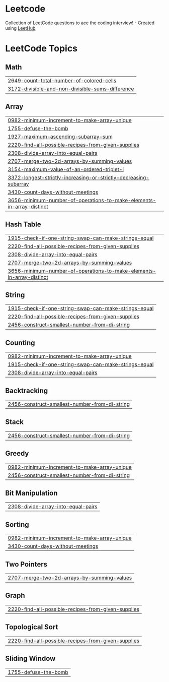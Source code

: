 # Leetcode
Collection of LeetCode questions to ace the coding interview! - Created using [LeetHub](https://github.com/QasimWani/LeetHub)

<!---LeetCode Topics Start-->
# LeetCode Topics
## Math
|  |
| ------- |
| [2649-count-total-number-of-colored-cells](https://github.com/D-01576/Leetcode/tree/master/2649-count-total-number-of-colored-cells) |
| [3172-divisible-and-non-divisible-sums-difference](https://github.com/D-01576/Leetcode/tree/master/3172-divisible-and-non-divisible-sums-difference) |
## Array
|  |
| ------- |
| [0982-minimum-increment-to-make-array-unique](https://github.com/D-01576/Leetcode/tree/master/0982-minimum-increment-to-make-array-unique) |
| [1755-defuse-the-bomb](https://github.com/D-01576/Leetcode/tree/master/1755-defuse-the-bomb) |
| [1927-maximum-ascending-subarray-sum](https://github.com/D-01576/Leetcode/tree/master/1927-maximum-ascending-subarray-sum) |
| [2220-find-all-possible-recipes-from-given-supplies](https://github.com/D-01576/Leetcode/tree/master/2220-find-all-possible-recipes-from-given-supplies) |
| [2308-divide-array-into-equal-pairs](https://github.com/D-01576/Leetcode/tree/master/2308-divide-array-into-equal-pairs) |
| [2707-merge-two-2d-arrays-by-summing-values](https://github.com/D-01576/Leetcode/tree/master/2707-merge-two-2d-arrays-by-summing-values) |
| [3154-maximum-value-of-an-ordered-triplet-i](https://github.com/D-01576/Leetcode/tree/master/3154-maximum-value-of-an-ordered-triplet-i) |
| [3372-longest-strictly-increasing-or-strictly-decreasing-subarray](https://github.com/D-01576/Leetcode/tree/master/3372-longest-strictly-increasing-or-strictly-decreasing-subarray) |
| [3430-count-days-without-meetings](https://github.com/D-01576/Leetcode/tree/master/3430-count-days-without-meetings) |
| [3656-minimum-number-of-operations-to-make-elements-in-array-distinct](https://github.com/D-01576/Leetcode/tree/master/3656-minimum-number-of-operations-to-make-elements-in-array-distinct) |
## Hash Table
|  |
| ------- |
| [1915-check-if-one-string-swap-can-make-strings-equal](https://github.com/D-01576/Leetcode/tree/master/1915-check-if-one-string-swap-can-make-strings-equal) |
| [2220-find-all-possible-recipes-from-given-supplies](https://github.com/D-01576/Leetcode/tree/master/2220-find-all-possible-recipes-from-given-supplies) |
| [2308-divide-array-into-equal-pairs](https://github.com/D-01576/Leetcode/tree/master/2308-divide-array-into-equal-pairs) |
| [2707-merge-two-2d-arrays-by-summing-values](https://github.com/D-01576/Leetcode/tree/master/2707-merge-two-2d-arrays-by-summing-values) |
| [3656-minimum-number-of-operations-to-make-elements-in-array-distinct](https://github.com/D-01576/Leetcode/tree/master/3656-minimum-number-of-operations-to-make-elements-in-array-distinct) |
## String
|  |
| ------- |
| [1915-check-if-one-string-swap-can-make-strings-equal](https://github.com/D-01576/Leetcode/tree/master/1915-check-if-one-string-swap-can-make-strings-equal) |
| [2220-find-all-possible-recipes-from-given-supplies](https://github.com/D-01576/Leetcode/tree/master/2220-find-all-possible-recipes-from-given-supplies) |
| [2456-construct-smallest-number-from-di-string](https://github.com/D-01576/Leetcode/tree/master/2456-construct-smallest-number-from-di-string) |
## Counting
|  |
| ------- |
| [0982-minimum-increment-to-make-array-unique](https://github.com/D-01576/Leetcode/tree/master/0982-minimum-increment-to-make-array-unique) |
| [1915-check-if-one-string-swap-can-make-strings-equal](https://github.com/D-01576/Leetcode/tree/master/1915-check-if-one-string-swap-can-make-strings-equal) |
| [2308-divide-array-into-equal-pairs](https://github.com/D-01576/Leetcode/tree/master/2308-divide-array-into-equal-pairs) |
## Backtracking
|  |
| ------- |
| [2456-construct-smallest-number-from-di-string](https://github.com/D-01576/Leetcode/tree/master/2456-construct-smallest-number-from-di-string) |
## Stack
|  |
| ------- |
| [2456-construct-smallest-number-from-di-string](https://github.com/D-01576/Leetcode/tree/master/2456-construct-smallest-number-from-di-string) |
## Greedy
|  |
| ------- |
| [0982-minimum-increment-to-make-array-unique](https://github.com/D-01576/Leetcode/tree/master/0982-minimum-increment-to-make-array-unique) |
| [2456-construct-smallest-number-from-di-string](https://github.com/D-01576/Leetcode/tree/master/2456-construct-smallest-number-from-di-string) |
## Bit Manipulation
|  |
| ------- |
| [2308-divide-array-into-equal-pairs](https://github.com/D-01576/Leetcode/tree/master/2308-divide-array-into-equal-pairs) |
## Sorting
|  |
| ------- |
| [0982-minimum-increment-to-make-array-unique](https://github.com/D-01576/Leetcode/tree/master/0982-minimum-increment-to-make-array-unique) |
| [3430-count-days-without-meetings](https://github.com/D-01576/Leetcode/tree/master/3430-count-days-without-meetings) |
## Two Pointers
|  |
| ------- |
| [2707-merge-two-2d-arrays-by-summing-values](https://github.com/D-01576/Leetcode/tree/master/2707-merge-two-2d-arrays-by-summing-values) |
## Graph
|  |
| ------- |
| [2220-find-all-possible-recipes-from-given-supplies](https://github.com/D-01576/Leetcode/tree/master/2220-find-all-possible-recipes-from-given-supplies) |
## Topological Sort
|  |
| ------- |
| [2220-find-all-possible-recipes-from-given-supplies](https://github.com/D-01576/Leetcode/tree/master/2220-find-all-possible-recipes-from-given-supplies) |
## Sliding Window
|  |
| ------- |
| [1755-defuse-the-bomb](https://github.com/D-01576/Leetcode/tree/master/1755-defuse-the-bomb) |
<!---LeetCode Topics End-->